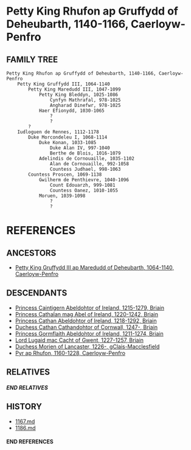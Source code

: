 # Petty King Rhufon ap Gruffydd of Deheubarth, 1140-1166, Caerloyw-Penfro

## FAMILY TREE
```
Petty King Rhufon ap Gruffydd of Deheubarth, 1140-1166, Caerloyw-Penfro
    Petty King Gruffydd III, 1064-1140
        Petty King Maredudd III, 1047-1099
            Petty King Bleddyn, 1025-1086
                Cynfyn Mathrafal, 978-1025
                Angharad Dinefwr, 978-1025
            Haer Efionydd, 1030-1065
                ?
                ?
        ?
    Iudloguen de Rennes, 1112-1178
        Duke Morcondeleu I, 1068-1114
            Duke Konan, 1033-1085
                Duke Alan IV, 997-1040
                Berthe de Blois, 1016-1079
            Adelindis de Cornouaille, 1035-1102
                Alan de Cornouaille, 992-1058
                Countess Judhael, 998-1063
        Countess Proscen, 1069-1138
            Gwilherm de Penthievre, 1040-1096
                Count Edouarzh, 999-1081
                Countess Oanez, 1010-1055
            Moruen, 1039-1098
                ?
                ?
```    


# REFERENCES

## ANCESTORS
* [Petty King Gruffydd III ap Maredudd of Deheubarth, 1064-1140, Caerloyw-Penfro](gruffydd_iii_ap_maredudd_1064.md)

## DESCENDANTS
* [Princess Caintigern Abeldohtor of Ireland, 1215-1279, Briain](caintigern_abeldohtor_1215.md)
* [Princess Cathalan mag Abel of Ireland, 1220-1242, Briain](cathalan_mag_abel_1220.md)
* [Princess Cathan Abeldohtor of Ireland, 1218-1292, Briain](cathan_abeldohtor_1218.md)
* [Duchess Cathan Cathandohtor of Cornwall, 1247-, Briain](cathan_cathandohtor_1247.md)
* [Princess Gormflaith Abeldohtor of Ireland, 1211-1274, Briain](gormflaith_abeldohtor_1211.md)
* [Lord Lugaid mac Cacht of Gwent, 1227-1257, Briain](lugaid_mac_cacht_1227.md)
* [Duchess Morien of Lancaster, 1226-, gClais-Macclesfield](morien_1226.md)
* [Pyr ap Rhufon, 1160-1228, Caerloyw-Penfro](pyr_ap_rhufon_1160.md)

## RELATIVES

##### END RELATIVES 
## HISTORY
* [1167.md](../h/1167.md)
* [1186.md](../h/1186.md)

#### END REFERENCES
